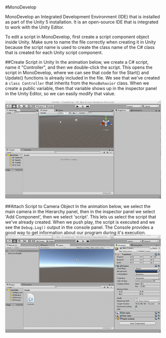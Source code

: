 #MonoDevelop

MonoDevelop an Integrated Development Environment (IDE) that is installed as part of the Unity 5 installation.  It is an open-source IDE that is integrated to work with the Unity Editor.

To edit a script in MonoDevelop, first create a script component object inside Unity.  Make sure to name the file correctly when creating it in Unity because the script name is used to create the class name of the C# class that is created for each Unity script component.  


##Create Script in Unity
In the animation below, we create a C# script, name it "Controller", and then we double-click the script. This opens the script in MonoDevelop, where we can see that code for the Start() and Update() functions is already included in the file.  We see that we've created a ``class Controller`` that inherits from the ``MonoBehavior`` class.  When we create a public variable, then that variable shows up in the inspector panel in the Unity Editor, so we can easily modify that value.
    
![](createScript.gif)
    
##Attach Script to Camera Object
In the animation below, we select the main camera in the Hierarchy panel, then in the inspector panel we select 'Add Component', then we select 'script'. This lets us select the script that we've already created.  When we push play, the script is executed and we see the ``Debug.Log()`` output in the console panel.  The Console provides a good way to get information about our program during it's execution.
![](attachScript.gif)